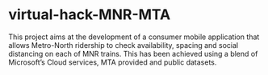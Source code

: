 # virtual-hack-MNR-MTA
This project aims at the development of a consumer mobile application that allows Metro-North ridership to check availability, spacing and social distancing on each of MNR trains. This has been achieved using a blend of Microsoft’s Cloud services, MTA provided and public datasets.
